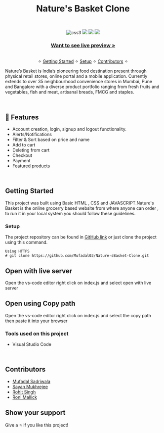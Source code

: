 
<h1 align="center">Nature's Basket Clone</h1> 
<br />
<p align="center">
    <img src="https://img.shields.io/badge/CSS3-1572B6?style=for-the-badge&logo=css3&logoColor=white" alt="css3"/>   
    <img src="https://img.shields.io/badge/NPM-%23000000.svg?style=for-the-badge&logo=npm&logoColor=white" />
    <img src="https://img.shields.io/badge/html-%2320232a.svg?style=for-the-badge&logo=HTML&logoColor=%2361DAFB" />
    <img src="https://img.shields.io/badge/JSON SERVER-%2320232a.svg?style=for-the-badge&logo=CSS&logoColor=%2361DAFB" />
    
</p>

<h3 align="center"><a href="https://nature-sbasket.netlify.app/"><strong>Want to see live preview »</strong></a></h3>

<p align="center"> 
    <br />&#10023;
    <a href="#Getting-Started">Getting Started</a> &#10023; <a href="#Setup">Setup</a> &#10023;    
    <a href="#Contributors">Contributors</a> &#10023;
  </p>
  
   Nature’s Basket is India’s pioneering food destination present through physical retail stores, online portal and a mobile application. Currently extends to over 35    neighbourhood convenience stores in Mumbai, Pune and Bangalore with a diverse product portfolio ranging from fresh fruits and vegetables, fish and meat, artisanal      breads, FMCG and staples.

<br />


## 🚀 Features
- Account creation, login, signup and logout functionality.
- Alerts/Notifications
- Filter & Sort based on price and name
- Add to cart
- Deleting from cart
- Checkout
- Payment
- Featured products

<br/>


## Getting Started

This project was built using Basic HTML , CSS and JAVASCRIPT.Nature's Basket is the online grocerry based website from where anyone can order , to run it in your local system you should follow these guidelines.


### Setup


The project repository can be found in [GitHub link](https://github.com/Mufadal03/Nature-sBasket-Clone.git) or just clone the project using this command. 


```
Using HTTPS
# git clone https://github.com/Mufadal03/Nature-sBasket-Clone.git
```

## Open with live server 
Open the vs-code editor right click on index.js and select open with live server 


## Open using Copy path 
Open the vs-code editor right click on index.js and select the copy path then paste it into your browser

### Tools used on this project

- Visual Studio Code


<br/>

## Contributors

- [Mufadal Sadriwala](https://github.com/Mufadal03)
- [Sayan Mukhrejee](https://github.com/IntriguedSayan)
- [Rohit Singh](https://github.com/RohitSinghChauhan)
- [Roni Mallick](https://github.com/roni8420)


## Show your support

Give a ⭐ if you like this project!

